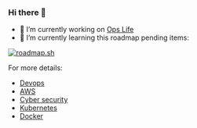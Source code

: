### Hi there 👋

- 🔭 I’m currently working on [ Ops Life ](https://github.com/users/Dionizioaf/projects/3?pane=info)
- 🌱 I’m currently learning this roadmap pending items:

[![roadmap.sh](https://api.roadmap.sh/v1-badge/tall/65b961b30c548122836609c0?variant=dark&roadmaps=devops%2Ckubernetes%2Ccyber-security%2Caws)](https://roadmap.sh)

For more details:
- [ Devops ](https://roadmap.sh/devops?s=65b961b30c548122836609c0)
- [ AWS ](https://roadmap.sh/aws?s=65b961b30c548122836609c0)
- [ Cyber security ](https://roadmap.sh/cyber-security?s=65b961b30c548122836609c0)
- [ Kubernetes ](https://roadmap.sh/kubernetes?s=65b961b30c548122836609c0)
- [ Docker ](https://roadmap.sh/docker?s=65b961b30c548122836609c0)




<!--
**Dionizioaf/Dionizioaf** is a ✨ _special_ ✨ repository because its `README.md` (this file) appears on your GitHub profile.

Here are some ideas to get you started:

- 🔭 I’m currently working on ...
- 🌱 I’m currently learning ...
- 👯 I’m looking to collaborate on ...
- 🤔 I’m looking for help with ...
- 💬 Ask me about ...
- 📫 How to reach me: ...
- 😄 Pronouns: ...
- ⚡ Fun fact: ...
-->
